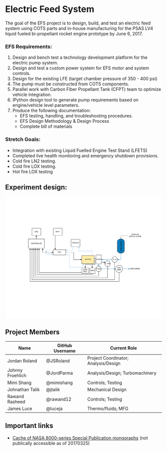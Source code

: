 ﻿Electric Feed System
======================

The goal of the EFS project is to design, build, and test an electric feed system using COTS parts and in-house manufacturing for the PSAS LV4 liquid fueled bi-propellant rocket engine prototype by June 6, 2017.

### EFS Requirements:

1. Design and bench test a technology development platform for the electric pump system.
2. Design and test a custom power system for EFS motor and system controls.
3. Design for the existing LFE (target chamber pressure of 350 - 400 psi)
4. The pump must be constructed from COTS components.
5. Parallel work with Carbon Fiber Propellant Tank (CFPT) team to optimize vehicle integration.
6. IPython design tool to generate pump requirements based on engine/vehicle level parameters.    
7. Produce the following documentation:
    - EFS testing, handling, and troubleshooting procedures.
	- EFS Design Methodology & Design Process
    - Complete bill of materials

### Stretch Goals:
- Integration with existing Liquid Fuelled Engine Test Stand (LFETS)
- Completed live health monitoring and emergency shutdown provisions.
- Cold fire LN2 testing.
- Cold fire LOX testing.
- Hot  fire LOX testing

## Experiment design:

!["Block Diagram of Testing System"](Documentation/Images/EFSTestStandBlockDiagram.png)

## Project Members

Name             | GitHub Username | Current Role
-----------------|-----------------|-------------
Jordan Roland    | @JSRoland       | Project Coordinator; Analysis/Design
Johnny Froehlich | @JordParma      | Analysis/Design; Turbomachinery
Mimi Shang       | @mimishang      | Controls; Testing
Johnathan Talik  | @jtalik         | Mechanical Design
Rawand Rasheed   | @rawand12       | Controls; Testing
James Luce       | @luceja         | Thermo/fluids; MFG

## Important links

 - [Cache of NASA 8000-series Special Publication mongoraphs](https://drive.google.com/folderview?id=0B5irBl_D7OtgMHlDUzJMNnBrSWM&usp=sharing)
   (not publically accessible as of 20170325)
